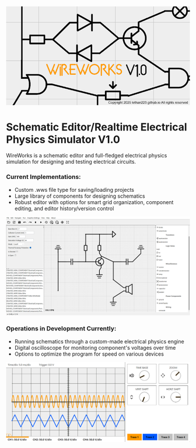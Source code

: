﻿![wireworkssplash.png](resources%2FgeneralAssets%2Fwireworkssplash.png)
# Schematic Editor/Realtime Electrical Physics Simulator V1.0
WireWorks is a schematic editor and full-fledged electrical physics simulation for designing and testing electrical circuits.

### Current Implementations:
* Custom .wws file type for saving/loading projects
* Large library of components for designing schematics
* Robust editor with options for smart grid organization, component editing, and editor history/version control

![img_2.png](img_2.png)
### Operations in Development Currently:
* Running schematics through a custom-made electrical physics engine
* Digital oscilloscope for monitoring component's voltages over time
* Options to optimize the program for speed on various devices


![img_1.png](img_1.png)
